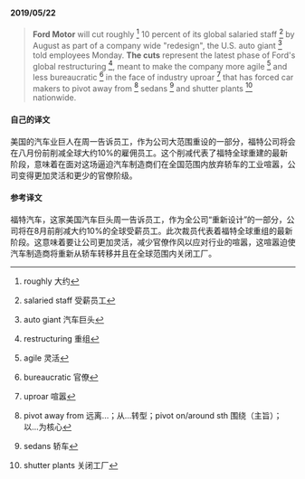 #### 2019/05/22

> **Ford Motor** will cut roughly [^1] 10 percent of its global salaried staff [^2] by August as part of a company wide "redesign", the U.S. auto giant [^3] told employees Monday. **The cuts** represent the latest phase of Ford's global restructuring [^4], meant to make the company more agile [^5] and less bureaucratic  [^6] in the face of industry uproar [^7] that has forced car makers to pivot away from [^8] sedans [^9] and shutter plants [^10] nationwide.



#### 自己的译文

美国的汽车业巨人在周一告诉员工，作为公司大范围重设的一部分，福特公司将会在八月份前削减全球大约10%的雇佣员工。这个削减代表了福特全球重建的最新阶段，意味着在面对这场逼迫汽车制造商们在全国范围内放弃轿车的工业喧嚣，公司变得更加灵活和更少的官僚阶级。



#### 参考译文

福特汽车，这家美国汽车巨头周一告诉员工，作为全公司“重新设计”的一部分，公司将在8月前削减大约10%的全球受薪员工。此次裁员代表着福特全球重组的最新阶段。这意味着要让公司更加灵活，减少官僚作风以应对行业的喧嚣，这喧嚣迫使汽车制造商将重新从轿车转移并且在全球范围内关闭工厂。



[^1]: roughly 大约
[^2]: salaried staff 受薪员工
[^3]: auto giant 汽车巨头
[^4]: restructuring 重组
[^5]: agile 灵活
[^6]: bureaucratic 官僚
[^7]: uproar 喧嚣
[^8]: pivot away from 远离...；从...转型；pivot on/around sth 围绕（主旨）；以...为核心
[^9]: sedans 轿车
[^10]: shutter plants 关闭工厂